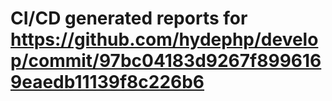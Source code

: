 # CI/CD generated reports for https://github.com/hydephp/develop/commit/97bc04183d9267f8996169eaedb11139f8c226b6

